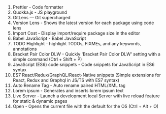 1. Prettier - Code formatter
2. Quokka.js - JS playground
3. GitLens — Git supercharged
4. Version Lens - Shows the latest version for each package using code lens
5. Import Cost - Display import/require package size in the editor
6. Babel JavaScript - Babel JavaScript
7. TODO Highlight - highlight TODOs, FIXMEs, and any keywords, annotations
8. Bracket Pair Color DLW - Quickly 'Bracket Pair Color DLW' setting with a simple command
   (Ctrl + Shift + P)
9. JavaScript (ES6) code snippets - Code snippets for JavaScript in ES6 syntax
10. ES7 React/Redux/GraphQL/React-Native snippets (Simple extensions for React, Redux and Graphql in JS/TS with ES7 syntax)
11. Auto Rename Tag - Auto rename paired HTML/XML tag
12. Lorem ipsum - Generates and inserts lorem ipsum text
13. Live Server - Launch a development local Server with live reload feature for static & dynamic pages
14. Open - Opens the current file with the default for the OS (Ctrl + Alt + O)


